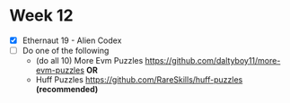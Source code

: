 # Week 12

- [x] Ethernaut 19 - Alien Codex
- [ ]  Do one of the following
    - (do all 10) More Evm Puzzles https://github.com/daltyboy11/more-evm-puzzles ****OR****
    - Huff Puzzles https://github.com/RareSkills/huff-puzzles **************************(recommended)**************************
